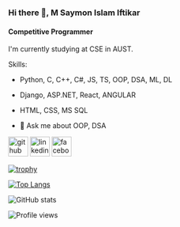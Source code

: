 ### Hi there 👋, M Saymon Islam Iftikar
#### Competitive Programmer
I'm currently studying at CSE in AUST.

Skills: </br>
- Python, C, C++, C#, JS, TS, OOP, DSA, ML, DL </br>
- Django, ASP.NET, React, ANGULAR </br>
- HTML, CSS, MS SQL </br>


- 💬 Ask me about OOP, DSA


[<img src='https://cdn.jsdelivr.net/npm/simple-icons@3.0.1/icons/github.svg' alt='github' height='40'>](https://github.com/saymon005)  [<img src='https://cdn.jsdelivr.net/npm/simple-icons@3.0.1/icons/linkedin.svg' alt='linkedin' height='40'>](https://www.linkedin.com/in/m-saymon-islam-iftikar-7250291bb//)  [<img src='https://cdn.jsdelivr.net/npm/simple-icons@3.0.1/icons/facebook.svg' alt='facebook' height='40'>](https://www.facebook.com/saymon005)  

[![trophy](https://github-profile-trophy.vercel.app/?username=saymon005)](https://github.com/ryo-ma/github-profile-trophy)

[![Top Langs](https://github-readme-stats.vercel.app/api/top-langs/?username=saymon005)](https://github.com/anuraghazra/github-readme-stats)

![GitHub stats](https://github-readme-stats.vercel.app/api?username=saymon005&show_icons=true)  

![Profile views](https://gpvc.arturio.dev/saymon005)  
